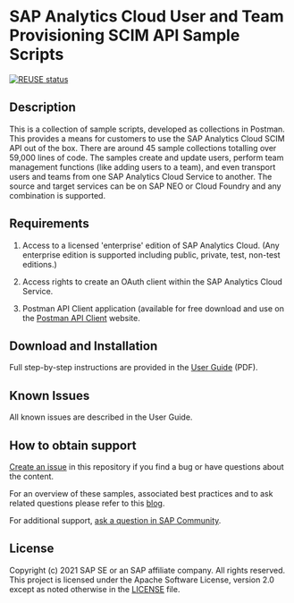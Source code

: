 # SAP Analytics Cloud User and Team Provisioning SCIM API Sample Scripts

[![REUSE status](https://api.reuse.software/badge/github.com/SAP-samples/analytics-cloud-scim-api-samples)](https://api.reuse.software/info/github.com/SAP-samples/analytics-cloud-scim-api-samples)

## Description
This is a collection of sample scripts, developed as collections in Postman. This provides a means for customers to use the SAP Analytics Cloud SCIM API out of the box. There are around 45 sample collections totalling over 59,000 lines of code. The samples create and update users, perform team management functions (like adding users to a team), and even transport users and teams from one SAP Analytics Cloud Service to another. The source and target services can be on SAP NEO or Cloud Foundry and any combination is supported.

## Requirements
1. Access to a licensed 'enterprise' edition of SAP Analytics Cloud. (Any enterprise edition is supported including public, private, test, non-test editions.)

2. Access rights to create an OAuth client within the SAP Analytics Cloud Service.

3. Postman API Client application (available for free download and use on the [Postman API Client](https://www.postman.com/product/api-client/) website.

## Download and Installation
Full step-by-step instructions are provided in the [User Guide](https://d.dam.sap.com/s/c/a/kv3cXuB) (PDF).

## Known Issues
All known issues are described in the User Guide.

## How to obtain support
[Create an issue](https://github.com/SAP-samples/analytics-cloud-scim-api-samples/issues) in this repository if you find a bug or have questions about the content.

For an overview of these samples, associated best practices and to ask related questions please refer to this [blog](https://blogs.sap.com/2021/05/28/sap-analytics-cloud-scim-api-best-practices-and-sample-scripts).

For additional support, [ask a question in SAP Community](https://answers.sap.com/questions/ask.html).

## License
Copyright (c) 2021 SAP SE or an SAP affiliate company. All rights reserved. This project is licensed under the Apache Software License, version 2.0 except as noted otherwise in the [LICENSE](LICENSES/Apache-2.0.txt) file.
